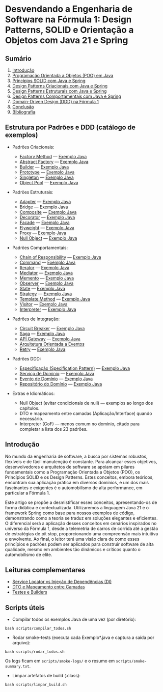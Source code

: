 # Desvendando a Engenharia de Software na Fórmula 1: Design Patterns, SOLID e Orientação a Objetos com Java 21 e Spring

## Sumário

1. [Introdução](#introducao)
2. [Programação Orientada a Objetos (POO) em Java](1-poo-java.md)
3. [Princípios SOLID com Java e Spring](2-solid.md)
4. [Design Patterns Criacionais com Java e Spring](3-design-patterns-criacionais.md)
5. [Design Patterns Estruturais com Java e Spring](4-design-patterns-estruturais.md)
6. [Design Patterns Comportamentais com Java e Spring](5-design-patterns-comportamentais.md)
7. [Domain-Driven Design (DDD) na Fórmula 1](6-ddd-f1.md)
8. [Conclusão](7-conclusao-bibliografia.md)
9. [Bibliografia](7-conclusao-bibliografia.md)

## Estrutura por Padrões e DDD (catálogo de exemplos)

- Padrões Criacionais:
	- [Factory Method](padroes-criacionais/factory-method/README.md) — [Exemplo Java](padroes-criacionais/factory-method/ExemploFactoryMethod.java)
	- [Abstract Factory](padroes-criacionais/abstract-factory/README.md) — [Exemplo Java](padroes-criacionais/abstract-factory/ExemploAbstractFactory.java)
	- [Builder](padroes-criacionais/builder/README.md) — [Exemplo Java](padroes-criacionais/builder/ExemploBuilder.java)
	- [Prototype](padroes-criacionais/prototype/README.md) — [Exemplo Java](padroes-criacionais/prototype/ExemploPrototype.java)
	- [Singleton](padroes-criacionais/singleton/README.md) — [Exemplo Java](padroes-criacionais/singleton/ExemploSingleton.java)
	- [Object Pool](padroes-criacionais/object-pool/README.md) — [Exemplo Java](padroes-criacionais/object-pool/ExemploObjectPool.java)

- Padrões Estruturais:
	- [Adapter](padroes-estruturais/adapter/README.md) — [Exemplo Java](padroes-estruturais/adapter/ExemploAdapter.java)
	- [Bridge](padroes-estruturais/bridge/README.md) — [Exemplo Java](padroes-estruturais/bridge/ExemploBridge.java)
	- [Composite](padroes-estruturais/composite/README.md) — [Exemplo Java](padroes-estruturais/composite/ExemploComposite.java)
	- [Decorator](padroes-estruturais/decorator/README.md) — [Exemplo Java](padroes-estruturais/decorator/ExemploDecorator.java)
	- [Facade](padroes-estruturais/facade/README.md) — [Exemplo Java](padroes-estruturais/facade/ExemploFacade.java)
	- [Flyweight](padroes-estruturais/flyweight/README.md) — [Exemplo Java](padroes-estruturais/flyweight/ExemploFlyweight.java)
	- [Proxy](padroes-estruturais/proxy/README.md) — [Exemplo Java](padroes-estruturais/proxy/ExemploProxy.java)
	- [Null Object](padroes-estruturais/null-object/README.md) — [Exemplo Java](padroes-estruturais/null-object/ExemploNullObject.java)

- Padrões Comportamentais:
	- [Chain of Responsibility](padroes-comportamentais/chain-of-responsibility/README.md) — [Exemplo Java](padroes-comportamentais/chain-of-responsibility/ExemploChainOfResponsibility.java)
	- [Command](padroes-comportamentais/command/README.md) — [Exemplo Java](padroes-comportamentais/command/ExemploCommand.java)
	- [Iterator](padroes-comportamentais/iterator/README.md) — [Exemplo Java](padroes-comportamentais/iterator/ExemploIterator.java)
	- [Mediator](padroes-comportamentais/mediator/README.md) — [Exemplo Java](padroes-comportamentais/mediator/ExemploMediator.java)
	- [Memento](padroes-comportamentais/memento/README.md) — [Exemplo Java](padroes-comportamentais/memento/ExemploMemento.java)
	- [Observer](padroes-comportamentais/observer/README.md) — [Exemplo Java](padroes-comportamentais/observer/ExemploObserver.java)
	- [State](padroes-comportamentais/state/README.md) — [Exemplo Java](padroes-comportamentais/state/ExemploState.java)
	- [Strategy](padroes-comportamentais/strategy/README.md) — [Exemplo Java](padroes-comportamentais/strategy/ExemploStrategy.java)
	- [Template Method](padroes-comportamentais/template-method/README.md) — [Exemplo Java](padroes-comportamentais/template-method/ExemploTemplateMethod.java)
	- [Visitor](padroes-comportamentais/visitor/README.md) — [Exemplo Java](padroes-comportamentais/visitor/ExemploVisitor.java)
	- [Interpreter](padroes-comportamentais/interpreter/README.md) — [Exemplo Java](padroes-comportamentais/interpreter/ExemploInterpreter.java)

- Padrões de Integração:
	- [Circuit Breaker](padroes-integracao/circuit-breaker/README.md) — [Exemplo Java](padroes-integracao/circuit-breaker/ExemploCircuitBreaker.java)
	- [Saga](padroes-integracao/saga/README.md) — [Exemplo Java](padroes-integracao/saga/ExemploSaga.java)
	- [API Gateway](padroes-integracao/api-gateway/README.md) — [Exemplo Java](padroes-integracao/api-gateway/ExemploApiGateway.java)
	- [Arquitetura Orientada a Eventos](padroes-integracao/event-driven/README.md)
	- [Retry](padroes-integracao/retry/README.md) — [Exemplo Java](padroes-integracao/retry/ExemploRetry.java)

- Padrões DDD:
	- [Especificação (Specification Pattern)](ddd-padroes/especificacao/README.md) — [Exemplo Java](ddd-padroes/especificacao/ExemploEspecificacao.java)
	- [Serviço de Domínio](ddd-padroes/servico-de-dominio/README.md) — [Exemplo Java](ddd-padroes/servico-de-dominio/ExemploServicoDominio.java)
	- [Evento de Domínio](ddd-padroes/evento-de-dominio/README.md) — [Exemplo Java](ddd-padroes/evento-de-dominio/ExemploEventoDominio.java)
	- [Repositório do Domínio](ddd-padroes/repositorio/README.md) — [Exemplo Java](ddd-padroes/repositorio/ExemploRepositorio.java)

- Extras e Idiomáticos:
	- Null Object (evitar condicionais de null) — exemplos ao longo dos capítulos.
	- DTO e mapeamento entre camadas (Aplicação/Interface) quando necessário.
	- Interpreter (GoF) — menos comum no domínio, citado para completar a lista dos 23 padrões.

## Introdução

No mundo da engenharia de software, a busca por sistemas robustos, flexíveis e de fácil manutenção é constante. Para alcançar esses objetivos, desenvolvedores e arquitetos de software se apoiam em pilares fundamentais como a Programação Orientada a Objetos (POO), os Princípios SOLID e os Design Patterns. Estes conceitos, embora teóricos, encontram sua aplicação prática em diversos domínios, e um dos mais fascinantes e exigentes é o automobilismo de alta performance, em particular a Fórmula 1.

Este artigo se propõe a desmistificar esses conceitos, apresentando-os de forma didática e contextualizada. Utilizaremos a linguagem Java 21 e o framework Spring como base para nossos exemplos de código, demonstrando como a teoria se traduz em soluções elegantes e eficientes. O diferencial será a aplicação desses conceitos em cenários inspirados no universo da Fórmula 1, desde a telemetria de carros de corrida até a gestão de estratégias de pit stop, proporcionando uma compreensão mais intuitiva e envolvente. Ao final, o leitor terá uma visão clara de como esses princípios e padrões podem ser aplicados para construir software de alta qualidade, mesmo em ambientes tão dinâmicos e críticos quanto o automobilismo de elite.


## Leituras complementares

- [Service Locator vs Injeção de Dependências (DI)](docs/service-locator-vs-di.md)
- [DTO e Mapeamento entre Camadas](docs/dto-e-mapeamento.md)
- [Testes e Builders](docs/testes-e-builders.md)


## Scripts úteis

- Compilar todos os exemplos Java de uma vez (por diretório):

```
bash scripts/compilar_todos.sh
```

- Rodar smoke-tests (executa cada Exemplo*.java e captura a saída por arquivo):

```
bash scripts/rodar_todos.sh
```

Os logs ficam em `scripts/smoke-logs/` e o resumo em `scripts/smoke-summary.txt`.

- Limpar artefatos de build (.class):

```
bash scripts/limpar_build.sh
```


